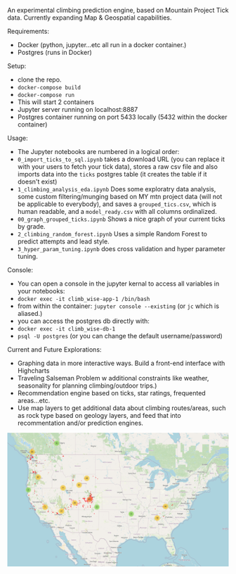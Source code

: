 An experimental climbing prediction engine, based on Mountain Project Tick data. Currently expanding Map & Geospatial capabilities.

Requirements:
* Docker (python, jupyter...etc all run in a docker container.)
* Postgres (runs in Docker)

Setup:
* clone the repo.
* `docker-compose build`
* `docker-compose run`
* This will start 2 containers
* Jupyter server running on localhost:8887
* Postgres container running on port 5433 locally (5432 within the docker container)

Usage:
* The Jupyter notebooks are numbered in a logical order:
* `0_import_ticks_to_sql.ipynb` takes a download URL (you can replace it with your users to fetch your tick data), stores a raw csv file and also imports data into the `ticks` postgres table (it creates the table if it doesn't exist)
* `1_climbing_analysis_eda.ipynb` Does some exploratry data analysis, some custom filtering/munging based on MY mtn project data (will not be applicable to everybody), and saves a `grouped_tics.csv`, which is human readable, and a `model_ready.csv` with all columns ordinalized.
* `00_graph_grouped_ticks.ipynb` Shows a nice graph of your current ticks by grade.
* `2_climbing_random_forest.ipynb` Uses a simple Random Forest to predict attempts and lead style.
* `3_hyper_param_tuning.ipynb` does cross validation and hyper parameter tuning.

Console:
* You can open a console in the jupyter kernal to access all variables in your notebooks:
* `docker exec -it climb_wise-app-1 /bin/bash`
* from within the container: `jupyter console --existing` (or `jc` which is aliased.)
* you can access the postgres db directly with:
* `docker exec -it climb_wise-db-1`
* `psql -U postgres` (or you can change the default username/password)

Current and Future Explorations:
* Graphing data in more interactive ways. Build a front-end interface with Highcharts
* Traveling Salseman Problem w additional constraints like weather, seasonality for planning climbing/outdoor trips.)
* Recommendation engine based on ticks, star ratings, frequented areas...etc.
* Use map layers to get additional data about climbing routes/areas, such as rock type based on geology layers, and feed that into recommentation and/or prediction engines.

![Sample Map](sample_climbing_area_and_trail_map.png)
